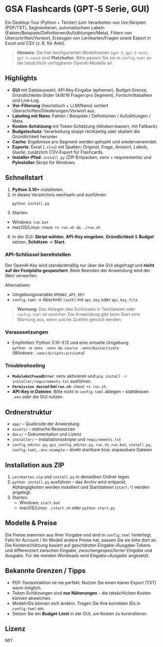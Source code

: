# GSA Flashcards (GPT‑5 Serie, GUI)

Ein Desktop‑Tool (Python + Tkinter) zum Verarbeiten von Uni‑Skripten (PDF/TXT),
Segmentieren, automatischem Labeln (Fakten/Beispiele/Definitionen/Aufzählungen/Meta),
Filtern von Überschriften/Vorwort, Erzeugen von Lernkarten/Fragen sowie Export in Excel
und CSV (z. B. für Anki).

> **Hinweis:** Die hier konfigurierten Modellnamen (`gpt-5`, `gpt-5-mini`, `gpt-5-nano`) sind **Platzhalter**.
> Bitte passen Sie sie in `config.toml` an die tatsächlich verfügbaren OpenAI‑Modelle an.

## Highlights
- **GUI** mit Dateiauswahl, API‑Key‑Eingabe (ephemer), Budget‑Grenze, Gründlichkeits‑Slider (4/8/16 Fragen pro Segment), Fortschrittsbalken und Live‑Log.
- **Vor‑Filterung** (heuristisch + LLM/Nano) sortiert Überschriften/Gliederungen/Vorwort aus.
- **Labeling mit Nano**: Fakten / Beispiele / Definitionen / Aufzählungen / Meta.
- **Kosten‑Schätzung** mit Token‑Schätzung (tiktoken‑basiert, mit Fallback).
- **Budgetschutz**: Verarbeitung stoppt rechtzeitig oder skaliert die Gründlichkeit herunter.
- **Cache**: Ergebnisse pro Segment werden gehasht und wiederverwendet.
- **Exports**: Excel (`.xlsx`) mit Spalten: *Original*, *Frage*, *Antwort*, *Labels*, *Quelle*;
  zusätzlich CSV‑Export für Flashcards.
- **Installer‑Pfad**: `install.py` (ZIP-Entpacken, venv + requirements) und **PyInstaller**‑Skript für Windows.

## Schnellstart
1. **Python 3.10+** installieren.
2. In dieses Verzeichnis wechseln und ausführen:
   ```bash
   python install.py
   ```
3. Starten:
 - Windows: `run.bat`
  - macOS/Linux: `chmod +x run.sh && ./run.sh`
4. In der GUI: **Skript wählen**, **API‑Key eingeben**, **Gründlichkeit** & **Budget** setzen, **Schätzen** → **Start**.

### API‑Schlüssel bereitstellen

Der OpenAI‑Key wird standardmäßig nur über die GUI abgefragt und **nicht auf
der Festplatte gespeichert**. Beim Beenden der Anwendung wird der Wert
verworfen.

Alternativen:

- Umgebungsvariable `OPENAI_API_KEY`
- `config.toml` → Abschnitt `[auth]` mit `api_key` oder `api_key_file`

> **Warnung:** Das Ablegen des Schlüssels in Textdateien oder `config.toml`
> ist unsicher. Die Anwendung gibt beim Start eine Warnung aus, wenn solche
> Quellen genutzt werden.

### Voraussetzungen
- Empfohlen: Python 3.10–3.12 und eine virtuelle Umgebung  
  `python -m venv .venv && source .venv/bin/activate`  
  *(Windows: `.venv\Scripts\activate`)*

### Troubleshooting
* **`ModuleNotFoundError`**: venv aktivieren und `pip install -r installer/requirements.txt` ausführen.
* **`Permission denied` bei `run.sh`**: `chmod +x run.sh`.
* **API‑Key in Dateien**: Bitte nicht in `config.toml` ablegen – stattdessen `.env` oder die GUI nutzen.

## Ordnerstruktur

- `app/` – Quellcode der Anwendung
- `assets/` – statische Ressourcen
- `docs/` – Dokumentation und Lizenz
- `installer/` – Installationsskripte und `requirements.txt`
- `config_editor.py`, `gui_config_editor.py`, `run.sh`, `run.bat`, `install.py`, `config.toml`, `.env.example` – direkt startbare bzw. anpassbare Dateien

## Installation aus ZIP
1. `Lernkarten.zip` und `install.py` in denselben Ordner legen.
2. `python install.py` ausführen – das Archiv wird entpackt, Abhängigkeiten werden installiert und Startdateien (`start.*`) werden angelegt.
3. Starten:
   - Windows: `start.bat`
   - macOS/Linux: `./start.sh` oder `python start.py`

## Modelle & Preise
Die Preise stammen aus Ihrer Vorgabe und sind in `config.toml` hinterlegt. Falls Ihr Account / Ihr Modell andere Preise hat, passen Sie sie bitte dort an. Die Kostenschätzung basiert auf
geschätzten Eingabe‑/Ausgabe‑Tokens und differenziert zwischen *Eingabe*, *zwischengespeicherter Eingabe* und *Ausgabe*. Für die meisten Workloads wird *Eingabe*+*Ausgabe* angesetzt.

## Bekannte Grenzen / Tipps
- PDF‑Textextraktion ist nie perfekt. Nutzen Sie einen klaren Export (TXT) wenn möglich.
- Token‑Schätzungen sind **nur Näherungen** – die tatsächlichen Kosten können abweichen.
- Modell‑IDs können sich ändern. Tragen Sie Ihre korrekten IDs in `config.toml` ein.
- Setzen Sie ein **Budget‑Limit** in der GUI, um Kosten zu kontrollieren.

## Lizenz
MIT
